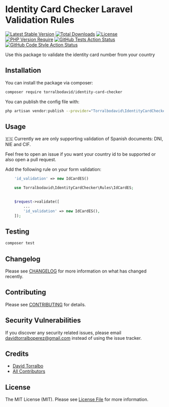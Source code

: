 # Identity Card Checker Laravel Validation Rules

[![Latest Stable Version](http://poser.pugx.org/torralbodavid/identity-card-checker/v)](https://packagist.org/packages/torralbodavid/identity-card-checker)
[![Total Downloads](http://poser.pugx.org/torralbodavid/identity-card-checker/downloads)](https://packagist.org/packages/torralbodavid/identity-card-checker)
[![License](http://poser.pugx.org/torralbodavid/identity-card-checker/license)](https://packagist.org/packages/torralbodavid/identity-card-checker) [![PHP Version Require](http://poser.pugx.org/torralbodavid/identity-card-checker/require/php)](https://packagist.org/packages/torralbodavid/identity-card-checker)
[![GitHub Tests Action Status](https://img.shields.io/github/workflow/status/torralbodavid/identity-card-checker/run-tests?label=tests)](https://github.com/torralbodavid/identity-card-checker/actions?query=workflow%3Arun-tests+branch%3Amain)
[![GitHub Code Style Action Status](https://img.shields.io/github/workflow/status/torralbodavid/identity-card-checker/Check%20&%20fix%20styling?label=code%20style)](https://github.com/torralbodavid/identity-card-checker/actions?query=workflow%3A"Check+%26+fix+styling"+branch%3Amain)

Use this package to validate the identity card number from your country

## Installation

You can install the package via composer:

```bash
composer require torralbodavid/identity-card-checker
```

You can publish the config file with:
```bash
php artisan vendor:publish --provider="Torralbodavid\IdentityCardChecker\IdentityCardCheckerServiceProvider" --tag="identity-card-checker-config"
```

## Usage

🇪🇸 Currently we are only supporting validation of Spanish documents: DNI, NIE and CIF.

Feel free to open an issue if you want your country id to be supported or also open a pull request.

Add the following rule on your form validation:

```php
    'id_validation' => new IdCardES()
```

```php
    use Torralbodavid\IdentityCardChecker\Rules\IdCardES;

    
    $request->validate([
        ...
        'id_validation' => new IdCardES(),
    ]);
```

## Testing

```bash
composer test
```

## Changelog

Please see [CHANGELOG](CHANGELOG.md) for more information on what has changed recently.

## Contributing

Please see [CONTRIBUTING](.github/CONTRIBUTING.md) for details.

## Security Vulnerabilities

If you discover any security related issues, please email davidtorralboperez@gmail.com instead of using the issue tracker.

## Credits

- [David Torralbo](https://github.com/torralbodavid)
- [All Contributors](../../contributors)

## License

The MIT License (MIT). Please see [License File](LICENSE.md) for more information.
